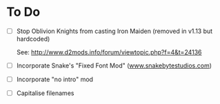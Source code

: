 # To Do

- [ ] Stop Oblivion Knights from casting Iron Maiden (removed in v1.13 but hardcoded)

    See:
	http://www.d2mods.info/forum/viewtopic.php?f=4&t=24136

- [ ] Incorporate Snake's "Fixed Font Mod" (www.snakebytestudios.com)

- [ ] Incorporate "no intro" mod

- [ ] Capitalise filenames
